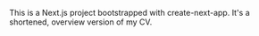 This is a Next.js project bootstrapped with create-next-app. 
It's a shortened, overview version of my CV.
